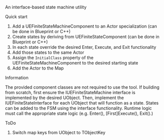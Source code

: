 An interface-based state machine utility

Quick start
1. Add a UEFiniteStateMachineComponent to an Actor specialization (can be done in Blueprint or C++)
2. Create states by deriving from UEFiniteStateComponent (can be done in Blueprint or C++)
3. In each state override the desired Enter, Execute, and Exit functionality
4. Add those states to the same Actor
5. Assign the `InitialClass` property of the UEFiniteStateMachineComponent to the desired starting state
6. Add the Actor to the Map


Information


The provided component classes are not required to use the tool. 
If building from scratch, first ensure the IUEFiniteStateMachine interface is implemented by the desired UObject.
Then, implement the IUEFiniteStateInterface for each UObject that will function as a state.
States can be added to the FSM using the interface functionality.
Runtime logic must call the appropriate state logic (e.g. Enter(), [First]Execute(), Exit().)


ToDo


1. Switch map keys from UObject to TObjectKey

